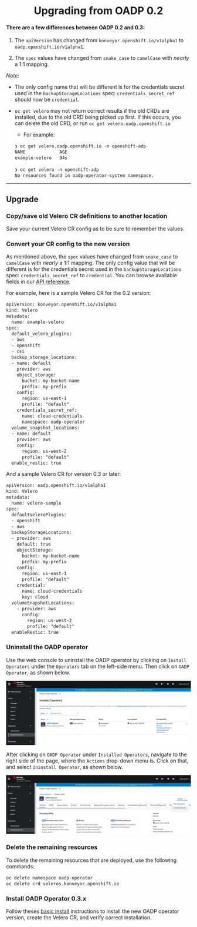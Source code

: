 <h1 align="center">Upgrading from OADP 0.2</h1>

#### There are a few differences between OADP 0.2 and  0.3:

1. The `apiVersion` has changed from `konveyor.openshift.io/v1alpha1` 
to `oadp.openshift.io/v1alpha1`.

2. The `spec` values have changed from `snake_case` to `camelCase` with 
*nearly* a 1:1 mapping. 

*Note:* 
  - The only config name that will be different is for the credentials secret
  used in the `backupStorageLocations` spec: 
  `credentials_secret_ref` should now be `credential`.
  
  - `oc get velero` may not return correct results if the old CRDs are installed, 
    due to the old CRD being picked up first. If this occurs, you can delete
    the old CRD, or run `oc get velero.oadp.openshift.io`
      - For example: 
      ```
    ❯ oc get velero.oadp.openshift.io -n openshift-adp
      NAME             AGE
      example-velero   94s

      ❯ oc get velero -n openshift-adp
      No resources found in oadp-operator-system namespace.
      ```

<hr style="height:1px;border:none;color:#333;">

## Upgrade

### Copy/save old Velero CR definitions to another location
Save your current Velero CR config as to be sure to remember the values.

### Convert your CR config to the new version
As mentioned above, the `spec` values have changed from `snake_case` to `camelCase` with 
*nearly* a 1:1 mapping. The only config value that will be different is for the credentials secret
used in the `backupStorageLocations` spec: 
`credentials_secret_ref` to `credential`. You can browse available fields in our [API reference](API_ref.md).

For example, here is a sample Velero CR for the 0.2 version:

```
apiVersion: konveyor.openshift.io/v1alpha1
kind: Velero
metadata:
  name: example-velero
spec:
  default_velero_plugins:
  - aws
  - openshift
  - csi
  backup_storage_locations:
  - name: default
    provider: aws
    object_storage:
      bucket: my-bucket-name
      prefix: my-prefix
    config:
      region: us-east-1
      profile: "default"
    credentials_secret_ref:
      name: cloud-credentials
      namespace: oadp-operator
  volume_snapshot_locations:
  - name: default
    provider: aws
    config:
      region: us-west-2
      profile: "default"
  enable_restic: true
```

And a sample Velero CR for version 0.3 or later:

```
apiVersion: oadp.openshift.io/v1alpha1
kind: Velero
metadata:
  name: velero-sample
spec:
  defaultVeleroPlugins:
  - openshift
  - aws
  backupStorageLocations:
  - provider: aws
    default: true
    objectStorage:
      bucket: my-bucket-name
      prefix: my-prefix
    config:
      region: us-east-1
      profile: "default"
    credential:
      name: cloud-credentials
      key: cloud
  volumeSnapshotLocations:
    - provider: aws
      config:
        region: us-west-2
        profile: "default"
  enableRestic: true
```

### Uninstall the OADP operator
Use the web console to uninstall the OADP operator by clicking on 
`Install Operators` under the `Operators` tab on the left-side menu. 
Then click on `OADP Operator`, as shown below.

![](/docs/images/installed_op.png)

After clicking on `OADP Operator` under `Installed Operators`, navigate to the
right side of the page, where the `Actions` drop-down menu is. Click on that, 
and select `Uninstall Operator`, as shown below.

![](/docs/images/uninstall_op.png)

### Delete the remaining resources
To delete the remaining resources that are deployed, use the following commands:

```
oc delete namespace oadp-operator
oc delete crd veleros.konveyor.openshift.io
```

### Install OADP Operator 0.3.x
Follow theses [basic install](../docs/install_olm.md) instructions to install the 
new OADP operator version, create the Velero CR, and verify correct installation.
